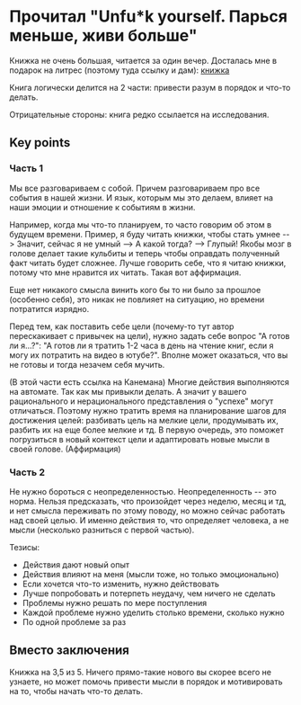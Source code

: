 # Прочитал "Unfu*k yourself. Парься меньше, живи больше"

Книжка не очень большая, читается за один вечер. Досталась мне в подарок на литрес (поэтому туда ссылку и дам): [книжка](https://www.litres.ru/gary-john-bishop/unfu-k-yourself-parsya-menshe-zhivi-bolshe/?track=from_my_books_my)

Книга логически делится на 2 части: привести разум в порядок и что-то делать. 

Отрицательные стороны: книга редко ссылается на исследования.

## Key points

### Часть 1

Мы все разговариваем с собой. Причем разговариваем про все события в нашей жизни. И язык, которым мы это делаем, влияет на наши эмоции и отношение к событиям в жизни.

Например, когда мы что-то планируем, то часто говорим об этом в будущем времени. Пример, я буду читать книжки, чтобы стать умнее --> Значит, сейчас я не умный --> А какой тогда? --> Глупый! Якобы мозг в голове делает такие кульбиты и теперь чтобы оправдать полученный факт читать будет сложнее. Лучше говорить себе, что я читаю книжки, потому что мне нравится их читать. Такая вот аффирмация.

Еще нет никакого смысла винить кого бы то ни было за прошлое (особенно себя), это никак не повлияет на ситуацию, но времени потратится изрядно.

Перед тем, как поставить себе цели (почему-то тут автор перескакивает с привычек на цели), нужно задать себе вопрос "А готов ли я...?": "А готов ли я тратить 1-2 часа в день на чтение книг, если я могу их потратить на видео в ютубе?". Вполне может оказаться, что вы не готовы и тогда незачем себя мучить.

(В этой части есть ссылка на Канемана) Многие действия выполняются на автомате. Так как мы привыкли делать. А значит у вашего рационального и нерационального представления о "успехе" могут отличаться. Поэтому нужно тратить время на планирование шагов для достижения целей: разбивать цель на мелкие цели, продумывать их, разбить их на еще более мелкие и тд. В первую очередь, это поможет погрузиться в новый контекст цели и адаптировать новые мысли в своей голове. (Аффирмация)

### Часть 2

Не нужно бороться с неопределенностью. Неопределенность -- это норма. Нельзя предсказать, что произойдет через неделю, месяц и тд, и нет смысла переживать по этому поводу, но можно сейчас работать над своей целью. И именно действия то, что определяет человека, а не мысли (несколько разниться с первой частью). 

Тезисы:

- Действия дают новый опыт
- Действия влияют на меня (мысли тоже, но только эмоционально)
- Если хочется что-то изменить, нужно действовать
- Лучше попробовать и потерпеть неудачу, чем ничего не сделать
- Проблемы нужно решать по мере поступления
- Каждой проблеме нужно уделить столько времени, сколько нужно
- По одной проблеме за раз

## Вместо заключения

Книжка на 3,5 из 5. Ничего прямо-такие нового вы скорее всего не узнаете, но может помочь привести мысли в порядок и мотивировать на то, чтобы начать что-то делать. 